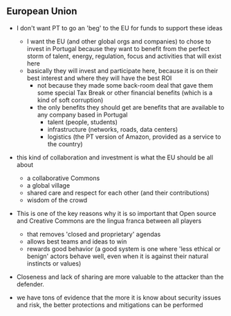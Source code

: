 ## European Union

  * I don't want PT to go an 'beg' to the EU for funds to support these ideas
    * I want the EU (and other global orgs and companies) to chose to invest in Portugal because they want to benefit from the perfect storm of talent, energy, regulation, focus and activities that will exist here
    * basically they will invest and participate here, because it is on their best interest and where they will have the best ROI
      * not because they made some back-room deal that gave them some special Tax Break or other financial benefits (which is a kind of soft corruption)
      * the only benefits they should get are benefits that are available to any company based in Portugal
        * talent (people, students)
        * infrastructure (networks, roads, data centers)
        * logistics (the PT version of Amazon, provided as a service to the country)

  * this kind of collaboration and investment is what the EU should be all about  
    * a collaborative Commons
    * a global village
    * shared care and respect for each other (and their contributions)
    * wisdom of the crowd

  * This is one of the key reasons why it is so important that Open source and Creative Commons are the lingua franca between all players
    * that removes 'closed and proprietary' agendas
    * allows best teams and ideas to win
    * rewards good behavior (a good system is one where 'less ethical or benign' actors behave well, even when it is against their natural instincts or values)

  * Closeness and lack of sharing are more valuable to the attacker than the defender.
   * we have tons of evidence that the more it is know about security issues and risk, the better protections and mitigations can be performed
